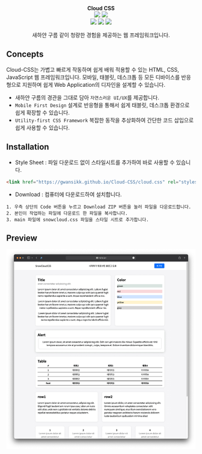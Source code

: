 <!-- markdownlint-disable MD033 -->
<!-- markdownlint-disable MD041 -->

<div align="center">
<!--     <img width="100" src="src/logo.png" alt="{Logo}"> -->
<!--     <br /> -->
    <b>Cloud CSS</b>
    <br />
    <img src="https://img.shields.io/badge/license-GPLv3-blue"/>
    <img src="https://img.shields.io/badge/build-v0.3.0%20beta1-brightgreen"/><br>
    <img src="https://img.shields.io/badge/HTML-E34F26?style=flat&logo=html5&logoColor=white"/>
    <img src="https://img.shields.io/badge/CSS-1572B6?style=flat&logo=CSS3&logoColor=white"/>
    <img src="https://img.shields.io/badge/javascript-F7DF1E?style=flat&logo=javascript&logoColor=white"/>
    <p>새하얀 구름 같이 청량한 경험을 제공하는 웹 프레임워크입니다.</p>
</div>

## Concepts

Cloud-CSS는 가볍고 빠르게 작동하며 쉽게 배워 적용할 수 있는 HTML, CSS, JavaScript 웹 프레임워크입니다. 모바일, 태블릿, 데스크톱 등 모든 디바이스를 반응형으로 지원하며 쉽게 Web Application의 디자인을 설계할 수 있습니다.

- 새하얀 구름의 경관을 그대로 담아 `자연스러운 UI/UX`를 제공합니다.
- `Mobile First Design` 설계로 반응형을 통해서 쉽게 태블릿, 데스크톱 환경으로 쉽게 확장할 수 있습니다.
- `Utility-first CSS Framework` 복잡한 동작을 추상화하여 간단한 코드 삽입으로 쉽게 사용할 수 있습니다.

## Installation

- Style Sheet : 파일 다운로드 없이 스타일시트를 추가하여 바로 사용할 수 있습니다.

```html
<link href="https://gwansikk.github.io/Cloud-CSS/cloud.css" rel="stylesheet" />
```

- Download : 컴퓨터에 다운로드하여 설치합니다.

```text
1. 우측 상단의 Code 버튼을 누르고 Download ZIP 버튼을 눌러 파일을 다운로드합니다.
2. 본인이 작업하는 파일에 다운로드 한 파일을 복사합니다.
3. main 파일에 snowcloud.css 파일을 스타일 시트로 추가합니다.
```

## Preview

<div align="center">
    <img src="screenshot/example.png" alt="main">
</div>
